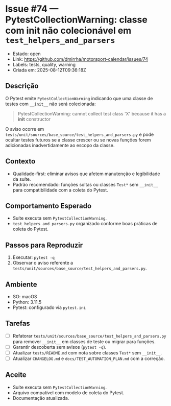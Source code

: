 # Issue #74 — PytestCollectionWarning: classe com __init__ não colecionável em `test_helpers_and_parsers`

- Estado: open
- Link: https://github.com/dmirrha/motorsport-calendar/issues/74
- Labels: tests, quality, warning
- Criada em: 2025-08-12T09:36:18Z

## Descrição
O Pytest emite `PytestCollectionWarning` indicando que uma classe de testes com `__init__` não será colecionada:

> PytestCollectionWarning: cannot collect test class 'X' because it has a __init__ constructor

O aviso ocorre em `tests/unit/sources/base_source/test_helpers_and_parsers.py` e pode ocultar testes futuros se a classe crescer ou se novas funções forem adicionadas inadvertidamente ao escopo da classe.

## Contexto
- Qualidade-first: eliminar avisos que afetem manutenção e legibilidade da suíte.
- Padrão recomendado: funções soltas ou classes `Test*` sem `__init__` para compatibilidade com a coleta do Pytest.

## Comportamento Esperado
- Suíte executa sem `PytestCollectionWarning`.
- `test_helpers_and_parsers.py` organizado conforme boas práticas de coleta do Pytest.

## Passos para Reproduzir
1. Executar: `pytest -q`
2. Observar o aviso referente a `tests/unit/sources/base_source/test_helpers_and_parsers.py`.

## Ambiente
- SO: macOS
- Python: 3.11.5
- Pytest: configurado via `pytest.ini`

## Tarefas
- [ ] Refatorar `tests/unit/sources/base_source/test_helpers_and_parsers.py` para remover `__init__` em classes de teste ou migrar para funções.
- [ ] Garantir descoberta sem avisos (`pytest -q`).
- [ ] Atualizar `tests/README.md` com nota sobre classes `Test*` sem `__init__`.
- [ ] Atualizar `CHANGELOG.md` e `docs/TEST_AUTOMATION_PLAN.md` com a correção.

## Aceite
- Suíte executa sem `PytestCollectionWarning`.
- Arquivo compatível com modelo de coleta do Pytest.
- Documentação atualizada.
